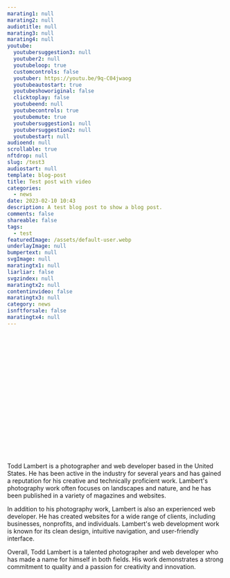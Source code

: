 ```yaml
---
marating1: null
marating2: null
audiotitle: null
marating3: null
marating4: null
youtube:
  youtubersuggestion3: null
  youtuber2: null
  youtubeloop: true
  customcontrols: false
  youtuber: https://youtu.be/9q-C04jwaog
  youtubeautostart: true
  youtubeshoworiginal: false
  clicktoplay: false
  youtubeend: null
  youtubecontrols: true
  youtubemute: true
  youtubersuggestion1: null
  youtubersuggestion2: null
  youtubestart: null
audioend: null
scrollable: true
nftdrop: null
slug: /test3
audiostart: null
template: blog-post
title: Test post with video
categories:
  - news
date: 2023-02-10 10:43
description: A test blog post to show a blog post.
comments: false
shareable: false
tags:
  - test
featuredImage: /assets/default-user.webp
underlayImage: null
bumpertext: null
svgImage: null
maratingtx1: null
liarliar: false
svgzindex: null
maratingtx2: null
contentinvideo: false
maratingtx3: null
category: news
isnftforsale: false
maratingtx4: null
---
```

<div class="contentinside" style="position:relative; aspect-ratio:16/9;  width:100%; border:0px solid white; display:flex; flex-direction:column; justify-content:center;">
</div>

<style>
</style>


<div class="contentbody" style="text-align:left; margin-top:0;">

Todd Lambert is a photographer and web developer based in the United States. He has been active in the industry for several years and has gained a reputation for his creative and technically proficient work. Lambert's photography work often focuses on landscapes and nature, and he has been published in a variety of magazines and websites.

In addition to his photography work, Lambert is also an experienced web developer. He has created websites for a wide range of clients, including businesses, nonprofits, and individuals. Lambert's web development work is known for its clean design, intuitive navigation, and user-friendly interface.

Overall, Todd Lambert is a talented photographer and web developer who has made a name for himself in both fields. His work demonstrates a strong commitment to quality and a passion for creativity and innovation.


<!-- <a class="button" href="https://app.netlify.com/start/deploy?repository=https://github.com/completeweb-site/base&amp;utm_source=github&amp;utm_medium=nextstarter-cs&amp;utm_campaign=devex-cs&amp;CUSTOM_LOGO=https://completeweb.site/assets/logo.svg" rel="nofollow">
Deploy to Netlify
</a> -->

</div>